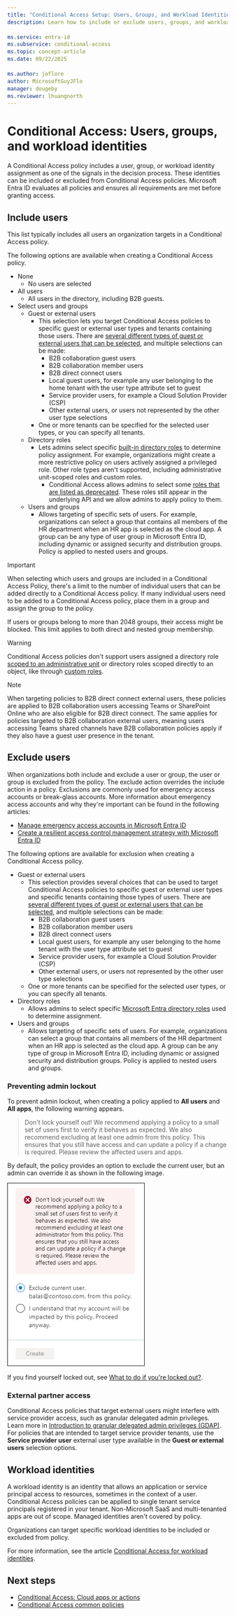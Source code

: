 ```yaml
---
title: "Conditional Access Setup: Users, Groups, and Workload Identities"
description: Learn how to include or exclude users, groups, and workload identities in Conditional Access policies for secure and flexible access management.

ms.service: entra-id
ms.subservice: conditional-access
ms.topic: concept-article
ms.date: 09/22/2025

ms.author: joflore
author: MicrosoftGuyJFlo
manager: dougeby
ms.reviewer: lhuangnorth
---
```

# Conditional Access: Users, groups, and workload identities

A Conditional Access policy includes a user, group, or workload identity assignment as one of the signals in the decision process. These identities can be included or excluded from Conditional Access policies. Microsoft Entra ID evaluates all policies and ensures all requirements are met before granting access. 

## Include users

This list typically includes all users an organization targets in a Conditional Access policy. 

The following options are available when creating a Conditional Access policy.

- None
   - No users are selected
- All users
   - All users in the directory, including B2B guests.
- Select users and groups
   - Guest or external users
      - This selection lets you target Conditional Access policies to specific guest or external user types and tenants containing those users. There are [several different types of guest or external users that can be selected](~/external-id/authentication-conditional-access.md#conditional-access-for-external-users), and multiple selections can be made:
         - B2B collaboration guest users
         - B2B collaboration member users
         - B2B direct connect users
         - Local guest users, for example any user belonging to the home tenant with the user type attribute set to guest
         - Service provider users, for example a Cloud Solution Provider (CSP)
         - Other external users, or users not represented by the other user type selections
      - One or more tenants can be specified for the selected user types, or you can specify all tenants. 
   - Directory roles
      - Lets admins select specific [built-in directory roles](../role-based-access-control/permissions-reference.md) to determine policy assignment. For example, organizations might create a more restrictive policy on users actively assigned a privileged role. Other role types aren't supported, including administrative unit-scoped roles and custom roles.
         - Conditional Access allows admins to select some [roles that are listed as deprecated](../role-based-access-control/permissions-reference.md#deprecated-roles). These roles still appear in the underlying API and we allow admins to apply policy to them.
   - Users and groups
      - Allows targeting of specific sets of users. For example, organizations can select a group that contains all members of the HR department when an HR app is selected as the cloud app. A group can be any type of user group in Microsoft Entra ID, including dynamic or assigned security and distribution groups. Policy is applied to nested users and groups.

> [!IMPORTANT]
> When selecting which users and groups are included in a Conditional Access Policy, there's a limit to the number of individual users that can be added directly to a Conditional Access policy. If many individual users need to be added to a Conditional Access policy, place them in a group and assign the group to the policy.
> 
> If users or groups belong to more than 2048 groups, their access might be blocked. This limit applies to both direct and nested group membership.

> [!WARNING]
> Conditional Access policies don't support users assigned a directory role [scoped to an administrative unit](../role-based-access-control/manage-roles-portal.md) or directory roles scoped directly to an object, like through [custom roles](../role-based-access-control/custom-create.md).

> [!NOTE]
> When targeting policies to B2B direct connect external users, these policies are applied to B2B collaboration users accessing Teams or SharePoint Online who are also eligible for B2B direct connect. The same applies for policies targeted to B2B collaboration external users, meaning users accessing Teams shared channels have B2B collaboration policies apply if they also have a guest user presence in the tenant.

## Exclude users

When organizations both include and exclude a user or group, the user or group is excluded from the policy. The exclude action overrides the include action in a policy. Exclusions are commonly used for emergency access accounts or break-glass accounts. More information about emergency access accounts and why they're important can be found in the following articles: 

* [Manage emergency access accounts in Microsoft Entra ID](~/identity/role-based-access-control/security-emergency-access.md)
* [Create a resilient access control management strategy with Microsoft Entra ID](~/identity/authentication/concept-resilient-controls.md)

The following options are available for exclusion when creating a Conditional Access policy.

- Guest or external users
    - This selection provides several choices that can be used to target Conditional Access policies to specific guest or external user types and specific tenants containing those types of users. There are [several different types of guest or external users that can be selected](~/external-id/authentication-conditional-access.md#conditional-access-for-external-users), and multiple selections can be made:
       - B2B collaboration guest users
       - B2B collaboration member users
       - B2B direct connect users
       - Local guest users, for example any user belonging to the home tenant with the user type attribute set to guest
       - Service provider users, for example a Cloud Solution Provider (CSP)
       - Other external users, or users not represented by the other user type selections
    - One or more tenants can be specified for the selected user types, or you can specify all tenants.
- Directory roles
   - Allows admins to select specific [Microsoft Entra directory roles](../role-based-access-control/permissions-reference.md) used to determine assignment.
- Users and groups
   - Allows targeting of specific sets of users. For example, organizations can select a group that contains all members of the HR department when an HR app is selected as the cloud app. A group can be any type of group in Microsoft Entra ID, including dynamic or assigned security and distribution groups. Policy is applied to nested users and groups.

<a name='preventing-administrator-lockout'></a>

### Preventing admin lockout

To prevent admin lockout, when creating a policy applied to **All users** and **All apps**, the following warning appears.

> Don't lock yourself out! We recommend applying a policy to a small set of users first to verify it behaves as expected. We also recommend excluding at least one admin from this policy. This ensures that you still have access and can update a policy if a change is required. Please review the affected users and apps.

By default, the policy provides an option to exclude the current user, but an admin can override it as shown in the following image. 

![Warning, don't lock yourself out!](./media/concept-conditional-access-users-groups/conditional-access-users-and-groups-lockout-warning.png)

If you find yourself locked out, see [What to do if you're locked out?](troubleshoot-conditional-access.md#what-to-do-if-youre-locked-out).

### External partner access

Conditional Access policies that target external users might interfere with service provider access, such as granular delegated admin privileges. Learn more in [Introduction to granular delegated admin privileges (GDAP)](/partner-center/gdap-introduction). For policies that are intended to target service provider tenants, use the **Service provider user** external user type available in the **Guest or external users** selection options.

## Workload identities 

A workload identity is an identity that allows an application or service principal access to resources, sometimes in the context of a user. Conditional Access policies can be applied to single tenant service principals registered in your tenant. Non-Microsoft SaaS and multi-tenanted apps are out of scope. Managed identities aren't covered by policy.

Organizations can target specific workload identities to be included or excluded from policy.

For more information, see the article [Conditional Access for workload identities](workload-identity.md).

## Next steps

- [Conditional Access: Cloud apps or actions](concept-conditional-access-cloud-apps.md)
- [Conditional Access common policies](concept-conditional-access-policy-common.md)
